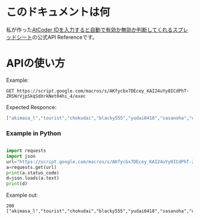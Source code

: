 # このドキュメントは何

私が作った[AtCoder IDを入力すると自動で有効か無効か判断してくれるスプレッドシート][0]の公式API Referenceです。

# APIの使い方

Example:

```
GET https://script.google.com/macros/s/AKfycbx7DEcey_KAI24uYy8ICdPhT-ZRSNrVjpSkqSdXrkNet04hi_4/exec
```

Expected Responce:

```json:responce.json
["akimasa_l","tourist","chokudai","blacky555","yudai0418","sasanoha","orangecolor","2plus2equal57"]
```

### Example in Python

```python:getAtCoderIdList.py

import requests
import json
url="https://script.google.com/macros/s/AKfycbx7DEcey_KAI24uYy8ICdPhT-ZRSNrVjpSkqSdXrkNet04hi_4/exec"
a=requests.get(url)
print(a.status_code)
d=json.loads(a.text)
print(d)

```

Example out:

```
200
["akimasa_l","tourist","chokudai","blacky555","yudai0418","sasanoha","orangecolor","2plus2equal57"]
```

[0]:https://docs.google.com/spreadsheets/d/1qB4jgvLTkp_-7ggA0j4uZ4tC-dmwLwym_oPQXX2q6rQ/edit?usp=sharing
